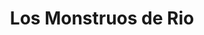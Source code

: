 ---
title: "Los Monstruos de Rio"
url: /ciudad-autonoma-de-buenos-aires/los-monstruos-de-rio/
shop: exterior
---